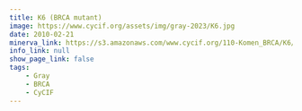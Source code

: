 ```yaml
---
title: K6 (BRCA mutant)
image: https://www.cycif.org/assets/img/gray-2023/K6.jpg
date: 2010-02-21
minerva_link: https://s3.amazonaws.com/www.cycif.org/110-Komen_BRCA/K6/index.html
info_link: null
show_page_link: false
tags:
    - Gray
    - BRCA
    - CyCIF
---
```

